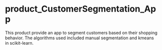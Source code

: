 # product_CustomerSegmentation_App
This product provide an app to segment customers based on their shopping behavior. The algorithms used included manual segmentation and kmeans in scikit-learn.
